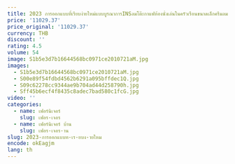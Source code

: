 ```yaml
---
title: 2023 การออกแบบที่เรียบง่ายใหม่แบบบูรณาการINSลมโต๊ะกาแฟห้องนั่งเล่นในครัวเรือนขนาดเล็กครีมลมน้อย
price: '11029.37'
price_original: '11029.37'
currency: THB
discount: ''
rating: 4.5
volume: 54
image: S1b5e3d7b16644568bc0971ce2010721aM.jpg
images:
  - S1b5e3d7b16644568bc0971ce2010721aM.jpg
  - S00e89f54fdbd4562b6291a095bffdec1Q.jpg
  - S09c62278cc9344ae9b704ad44d258790h.jpg
  - Sff45b6ecf4f8435c8adec7bad580c1fcG.jpg
video: ''
categories:
  - name: เฟอร์นิเจอร์
    slug: เฟอร-เจอร
  - name: เฟอร์นิเจอร์ บ้าน
    slug: เฟอร-เจอร-าน
slug: 2023-การออกแบบท-เร-ยบง-ายใหม
encode: okEagjm
lang: th
---
```

  